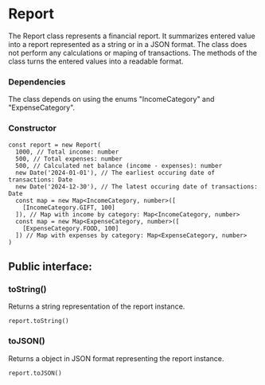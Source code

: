 # Report

The Report class represents a financial report. It summarizes entered value into a report represented as a string or in a JSON format. The class does not perform any calculations or maping of transactions. The methods of the class turns the entered values into a readable format.

### Dependencies
The class depends on using the enums "IncomeCategory" and "ExpenseCategory".

### Constructor

```
const report = new Report(
  1000, // Total income: number
  500, // Total expenses: number
  500, // Calculated net balance (income - expenses): number
  new Date('2024-01-01'), // The earliest occuring date of transactions: Date
  new Date('2024-12-30'), // The latest occuring date of transactions: Date
  const map = new Map<IncomeCategory, number>([
    [IncomeCategory.GIFT, 100]
  ]), // Map with income by category: Map<IncomeCategory, number>
  const map = new Map<ExpenseCategory, number>([
    [ExpenseCategory.FOOD, 100]
  ]) // Map with expenses by category: Map<ExpenseCategory, number>
)
```

## Public interface:

### toString()
Returns a string representation of the report instance.

```report.toString()```

### toJSON()
Returns a object in JSON format representing the report instance.

```report.toJSON()```

